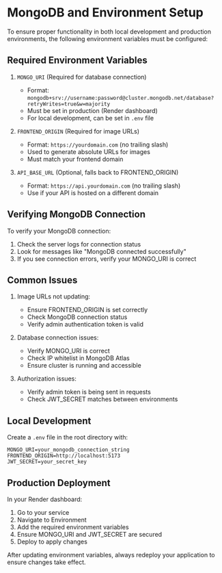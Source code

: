 # MongoDB and Environment Setup

To ensure proper functionality in both local development and production environments, the following environment variables must be configured:

## Required Environment Variables

1. `MONGO_URI` (Required for database connection)
   - Format: `mongodb+srv://username:password@cluster.mongodb.net/database?retryWrites=true&w=majority`
   - Must be set in production (Render dashboard)
   - For local development, can be set in `.env` file

2. `FRONTEND_ORIGIN` (Required for image URLs)
   - Format: `https://yourdomain.com` (no trailing slash)
   - Used to generate absolute URLs for images
   - Must match your frontend domain

3. `API_BASE_URL` (Optional, falls back to FRONTEND_ORIGIN)
   - Format: `https://api.yourdomain.com` (no trailing slash)
   - Use if your API is hosted on a different domain

## Verifying MongoDB Connection

To verify your MongoDB connection:

1. Check the server logs for connection status
2. Look for messages like "MongoDB connected successfully"
3. If you see connection errors, verify your MONGO_URI is correct

## Common Issues

1. Image URLs not updating:
   - Ensure FRONTEND_ORIGIN is set correctly
   - Check MongoDB connection status
   - Verify admin authentication token is valid

2. Database connection issues:
   - Verify MONGO_URI is correct
   - Check IP whitelist in MongoDB Atlas
   - Ensure cluster is running and accessible

3. Authorization issues:
   - Verify admin token is being sent in requests
   - Check JWT_SECRET matches between environments

## Local Development

Create a `.env` file in the root directory with:

```env
MONGO_URI=your_mongodb_connection_string
FRONTEND_ORIGIN=http://localhost:5173
JWT_SECRET=your_secret_key
```

## Production Deployment

In your Render dashboard:

1. Go to your service
2. Navigate to Environment
3. Add the required environment variables
4. Ensure MONGO_URI and JWT_SECRET are secured
5. Deploy to apply changes

After updating environment variables, always redeploy your application to ensure changes take effect.